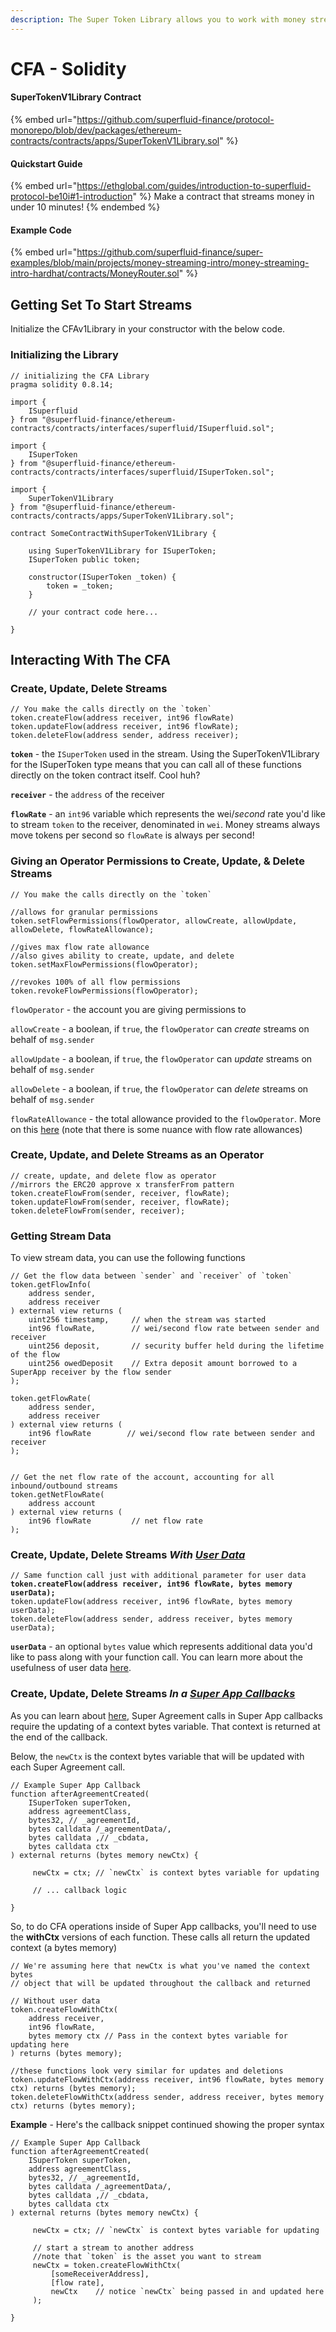 ```yaml
---
description: The Super Token Library allows you to work with money streams in Solidity
---
```


# CFA - Solidity

#### **SuperTokenV1Library Contract**

{% embed url="https://github.com/superfluid-finance/protocol-monorepo/blob/dev/packages/ethereum-contracts/contracts/apps/SuperTokenV1Library.sol" %}

#### **Quickstart Guide**

{% embed url="https://ethglobal.com/guides/introduction-to-superfluid-protocol-be10i#1-introduction" %}
Make a contract that streams money in under 10 minutes!
{% endembed %}

#### **Example Code**

{% embed url="https://github.com/superfluid-finance/super-examples/blob/main/projects/money-streaming-intro/money-streaming-intro-hardhat/contracts/MoneyRouter.sol" %}

## Getting Set To Start Streams

Initialize the CFAv1Library in your constructor with the below code.

### Initializing the Library

```solidity
// initializing the CFA Library
pragma solidity 0.8.14;

import { 
    ISuperfluid 
} from "@superfluid-finance/ethereum-contracts/contracts/interfaces/superfluid/ISuperfluid.sol";

import { 
    ISuperToken 
} from "@superfluid-finance/ethereum-contracts/contracts/interfaces/superfluid/ISuperToken.sol";

import {
    SuperTokenV1Library
} from "@superfluid-finance/ethereum-contracts/contracts/apps/SuperTokenV1Library.sol";

contract SomeContractWithSuperTokenV1Library {

    using SuperTokenV1Library for ISuperToken;
    ISuperToken public token;
    
    constructor(ISuperToken _token) {
        token = _token;
    }
    
    // your contract code here...
    
}
```

## Interacting With The CFA

### Create, Update, Delete Streams

```solidity
// You make the calls directly on the `token`
token.createFlow(address receiver, int96 flowRate)
token.updateFlow(address receiver, int96 flowRate);
token.deleteFlow(address sender, address receiver);
```

**`token`** - the `ISuperToken` used in the stream. Using the SuperTokenV1Library for the ISuperToken type means that you can call all of these functions directly on the token contract itself. Cool huh?

**`receiver`** - the `address` of the receiver

**`flowRate`** - an `int96` variable which represents the wei/_second_ rate you'd like to stream `token` to the receiver, denominated in `wei`. Money streams always move tokens per second so `flowRate` is always per second!

### Giving an Operator Permissions to Create, Update, & Delete Streams

```solidity
// You make the calls directly on the `token`

//allows for granular permissions
token.setFlowPermissions(flowOperator, allowCreate, allowUpdate, allowDelete, flowRateAllowance);

//gives max flow rate allowance 
//also gives ability to create, update, and delete
token.setMaxFlowPermissions(flowOperator);

//revokes 100% of all flow permissions
token.revokeFlowPermissions(flowOperator);
```

`flowOperator` - the account you are giving permissions to

`allowCreate` - a boolean, if `true`, the `flowOperator` can _create_ streams on behalf of `msg.sender`

`allowUpdate` - a boolean, if `true`, the `flowOperator` can _update_ streams on behalf of `msg.sender`

`allowDelete` - a boolean, if `true`, the `flowOperator` can _delete_ streams on behalf of `msg.sender`

`flowRateAllowance` - the total allowance provided to the `flowOperator`. More on this [here](cfa-access-control-list-acl/#flowrateallowance-parameter) (note that there is some nuance with flow rate allowances)

### Create, Update, and Delete Streams as an Operator

```solidity
// create, update, and delete flow as operator
//mirrors the ERC20 approve x transferFrom pattern
token.createFlowFrom(sender, receiver, flowRate);
token.updateFlowFrom(sender, receiver, flowRate);
token.deleteFlowFrom(sender, receiver);
```

### Getting Stream Data

To view stream data, you can use the following functions

```solidity
// Get the flow data between `sender` and `receiver` of `token`
token.getFlowInfo(
    address sender,
    address receiver
) external view returns (
    uint256 timestamp,     // when the stream was started
    int96 flowRate,        // wei/second flow rate between sender and receiver
    uint256 deposit,       // security buffer held during the lifetime of the flow
    uint256 owedDeposit    // Extra deposit amount borrowed to a SuperApp receiver by the flow sender
);

token.getFlowRate(
    address sender,
    address receiver
) external view returns (
    int96 flowRate        // wei/second flow rate between sender and receiver
);


// Get the net flow rate of the account, accounting for all inbound/outbound streams
token.getNetFlowRate(
    address account
) external view returns (
    int96 flowRate         // net flow rate
);
```

### Create, Update, Delete Streams _With_ [_User Data_](../super-apps/user-data/)

<pre class="language-solidity"><code class="lang-solidity">// Same function call just with additional parameter for user data
<strong>token.createFlow(address receiver, int96 flowRate, bytes memory userData);
</strong>token.updateFlow(address receiver, int96 flowRate, bytes memory userData);
token.deleteFlow(address sender, address receiver, bytes memory userData);
</code></pre>

**`userData`** - an optional `bytes` value which represents additional data you'd like to pass along with your function call. You can learn more about the usefulness of user data [here](../super-apps/user-data/).

### Create, Update, Delete Streams _In a_ [_Super App Callbacks_](../super-apps/super-app-callbacks/calling-agreements-in-super-apps.md)

As you can learn about [here](../super-apps/super-app-callbacks/calling-agreements-in-super-apps.md), Super Agreement calls in Super App callbacks require the updating of a context bytes variable. That context is returned at the end of the callback.

Below, the `newCtx` is the context bytes variable that will be updated with each Super Agreement call.

```solidity
// Example Super App Callback
function afterAgreementCreated(
    ISuperToken superToken,
    address agreementClass,
    bytes32, // _agreementId,
    bytes calldata /_agreementData/,
    bytes calldata ,// _cbdata,
    bytes calldata ctx
) external returns (bytes memory newCtx) {
    
     newCtx = ctx; // `newCtx` is context bytes variable for updating
     
     // ... callback logic
    
}
```

So, to do CFA operations inside of Super App callbacks, you'll need to use the **withCtx** versions of each function.  These calls all return the updated context (a bytes memory)

```solidity
// We're assuming here that newCtx is what you've named the context bytes 
// object that will be updated throughout the callback and returned

// Without user data
token.createFlowWithCtx(
    address receiver, 
    int96 flowRate,
    bytes memory ctx // Pass in the context bytes variable for updating here
) returns (bytes memory);

//these functions look very similar for updates and deletions
token.updateFlowWithCtx(address receiver, int96 flowRate, bytes memory ctx) returns (bytes memory);
token.deleteFlowWithCtx(address sender, address receiver, bytes memory ctx) returns (bytes memory);
```

**Example** - Here's the callback snippet continued showing the proper syntax

```solidity
// Example Super App Callback
function afterAgreementCreated(
    ISuperToken superToken,
    address agreementClass,
    bytes32, // _agreementId,
    bytes calldata /_agreementData/,
    bytes calldata ,// _cbdata,
    bytes calldata ctx
) external returns (bytes memory newCtx) {
    
     newCtx = ctx; // `newCtx` is context bytes variable for updating
     
     // start a stream to another address
     //note that `token` is the asset you want to stream
     newCtx = token.createFlowWithCtx(
         [someReceiverAddress], 
         [flow rate],
         newCtx    // notice `newCtx` being passed in and updated here
     );
    
}
```
